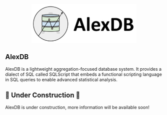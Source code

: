 <div align="center">
  <picture>
    <source media="(prefers-color-scheme: light)" srcset="media/logo_horizontal_dark.svg">
    <source media="(prefers-color-scheme: dark)" srcset="media/logo_horizontal.svg">
    <img alt="AlexDB logo" src="media/logo_horizontal.svg" height="125">
  </picture>
</div>

##  AlexDB

AlexDB is a lightweight aggregation-focused database system. It provides a dialect of SQL called SQLScript that embeds a functional scripting language in SQL queries to enable advanced statistical analysis.

## 🚧 Under Construction 🚧

AlexDB is under construction, more information will be available soon!